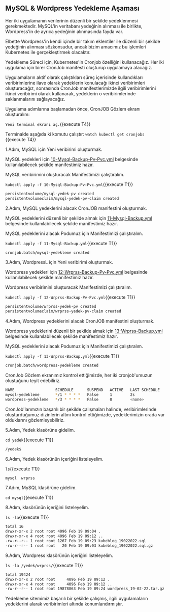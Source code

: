 ## MySQL & Wordpress Yedekleme Aşaması

Her iki uygulamanın verilerinin düzenli bir şekilde yedeklenmesi gerekmektedir. MySQL'in veritabanı yedeğinin alınması ile birlikte, Wordpress'in de ayrıca yedeğinin alınmasında fayda var.

Elbette Wordpress'in kendi içinde bir takım eklentiler ile düzenli bir şekilde yedeğinin alınması sözkonsudur, ancak bizim amacımız bu işlemleri Kubernetes ile gerçekleştirmek olacaktır.

Yedekleme Süreci için, Kubernetes'in Cronjob özelliğini kullanacağız. Her iki uygulama için birer CronJob manifesti oluşturup uygulamaya alacağız.

Uygulamaların aktif olarak çalıştıkları süreç içerisinde kullandıkları veribirimlerine ilave olarak yedeklerin konulacağı ikinci veribirimleri oluşturacağız, sonrasında CronJob manifestlerimizde ilgili veribirimlerini ikinci veribirimi olarak kullanarak, yedeklerin o veribirimlerinde saklanmalarını sağlayacağız.

Uygulama adımlarına başlamadan önce, CronJOB Gözlem ekranı oluşturalım:

`Yeni terminal ekranı aç.`{{execute T4}}

Terminalde aşağıda ki komutu çalıştır:
`watch kubectl get cronjobs` {{execute T4}}

1.Adım, MySQL için Yeni veribirimi oluşturmak.

MySQL yedekleri için [10-Mysql-Backup-Pv-Pvc.yml](./assets/10-Mysql-Backup-Pv-Pvc.yml) belgesinde kullanılabilecek şekilde manifestimiz hazır.

MySQL veribirimini oluşturacak Manifestimizi çalıştıralım.

`kubectl apply -f 10-Mysql-Backup-Pv-Pvc.yml`{{execute T1}}

```bash
persistentvolume/mysql-yedek-pv created
persistentvolumeclaim/mysql-yedek-pv-claim created
```

2.Adım, MySQL yedeklerini alacak CronJOB manifestini oluşturmak.

MySQL yedeklerini düzenli bir şekilde almak için [11-Mysql-Backup.yml](./assets/11-Mysql-Backup.yml) belgesinde kullanılabilecek şekilde manifestimiz hazır.

MySQL yedeklerini alacak Podumuz için Manifestimizi çalıştıralım.

`kubectl apply -f 11-Mysql-Backup.yml`{{execute T1}}

```bash
cronjob.batch/mysql-yedekleme created
```

3.Adım, WordpressL için Yeni veribirimi oluşturmak.

Wordpress yedekleri için [12-Wrprss-Backup-Pv-Pvc.yml](./assets/12-Wrprss-Backup-Pv-Pvc.yml) belgesinde kullanılabilecek şekilde manifestimiz hazır.

Wordpress veribirimini oluşturacak Manifestimizi çalıştıralım.

`kubectl apply -f 12-Wrprss-Backup-Pv-Pvc.yml`{{execute T1}}

```bash
persistentvolume/wrprss-yedek-pv created
persistentvolumeclaim/wrprss-yedek-pv-claim created
```

4.Adım, Wordpress yedeklerini alacak CronJOB manifestini oluşturmak.

Wordpress yedeklerini düzenli bir şekilde almak için [13-Wrprss-Backup.yml](./assets/13-Wrprss-Backup.yml.yml) belgesinde kullanılabilecek şekilde manifestimiz hazır.

MySQL yedeklerini alacak Podumuz için Manifestimizi çalıştıralım.

`kubectl apply -f 13-Wrprss-Backup.yml`{{execute T1}}

```bash
cronjob.batch/wordpress-yedekleme created
```

CronJob Gözlem ekranımız kontrol ettiğimizde, her iki cronjob'umuzun oluştuğunu teyit edebiliriz.

```bash
NAME                  SCHEDULE      SUSPEND   ACTIVE   LAST SCHEDULE   AGE
mysql-yedekleme       */1 * * * *   False     1        2s              5m41s
wordpress-yedekleme   */3 * * * *   False     0        <none>          39s
```

CronJob'larımızın başarılı bir şekilde çalışmaları halinde, veribirimlerinde oluşturduğumuz dizinlerin altını kontrol ettiğimizde, yedeklerimizin orada var olduklarını gözlemleyebiliriz.

5.Adım, Yedek klasörüne gidelim.

`cd yedek`{{execute T1}}

```bash
/yedek$
```

6.Adım, Yedek klasörünün içeriğini listeleyelim.

`ls`{{execute T1}}

```bash
mysql  wrprss
```

7.Adım, MySQL klasörüne gidelim.

`cd mysql`{{execute T1}}

8.Adım, klasörünün içeriğini listeleyelim.

`ls -la`{{execute T1}}

```bash
total 16
drwxr-xr-x 2 root root 4096 Feb 19 09:04 .
drwxr-xr-x 4 root root 4096 Feb 19 09:12 ..
-rw-r--r-- 1 root root 1267 Feb 19 09:23 kubeblog_19022022.sql
-rw-r--r-- 1 root root   20 Feb 19 09:03 kubeblog_19022022.sql.gz
```

9.Adım, Wordpress klasörünün içeriğini listeleyelim.

`ls -la /yedek/wrprss/`{{execute T1}}

```bash
total 19424
drwxr-xr-x 2 root root     4096 Feb 19 09:12 .
drwxr-xr-x 4 root root     4096 Feb 19 09:12 ..
-rw-r--r-- 1 root root 19878863 Feb 19 09:24 wordpress_19-02-22.tar.gz
```

Yedekleme sitemimiz başarılı bir şekilde çalışmış, ilgili uygulamaların yedeklerini alarak veribirimleri altında konumlandırmıştır.
